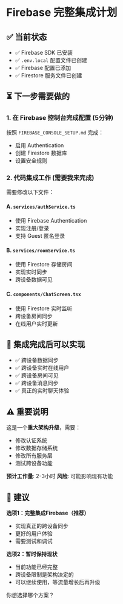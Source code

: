 # Firebase 完整集成计划

## ✅ **当前状态**

- ✅ Firebase SDK 已安装
- ✅ `.env.local` 配置文件已创建
- ✅ Firebase 配置已添加
- ✅ Firestore 服务文件已创建

## ⏳ **下一步需要做的**

### **1. 在 Firebase 控制台完成配置** (5分钟)

按照 `FIREBASE_CONSOLE_SETUP.md` 完成：
- 启用 Authentication
- 创建 Firestore 数据库  
- 设置安全规则

### **2. 代码集成工作** (需要我来完成)

需要修改以下文件：

#### **A. `services/authService.ts`**
- 使用 Firebase Authentication
- 实现注册/登录
- 支持 Guest 匿名登录

#### **B. `services/roomService.ts`**
- 使用 Firestore 存储房间
- 实现实时同步
- 跨设备数据可见

#### **C. `components/ChatScreen.tsx`**
- 使用 Firestore 实时监听
- 跨设备房间同步
- 在线用户实时更新

## 🎯 **集成完成后可以实现**

- ✅ 跨设备数据同步
- ✅ 跨设备实时在线用户
- ✅ 跨设备房间可见
- ✅ 跨设备消息同步
- ✅ 真正的实时聊天体验

## ⚠️ **重要说明**

这是一个**重大架构升级**，需要：
- 修改认证系统
- 修改数据存储系统
- 修改所有服务层
- 测试跨设备功能

**预计工作量**: 2-3小时
**风险**: 可能影响现有功能

## 🤔 **建议**

**选项1：完整集成Firebase（推荐）**
- 实现真正的跨设备同步
- 更好的用户体验
- 需要测试和调试

**选项2：暂时保持现状**
- 当前功能已经完整
- 跨设备限制是架构决定的
- 可以继续使用，等流量增长后再升级

你想选择哪个方案？
